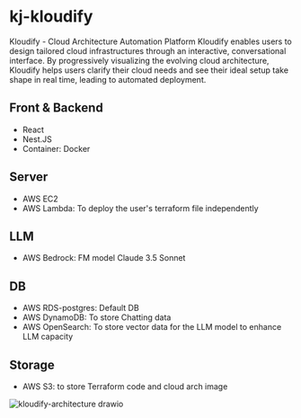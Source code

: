# kj-kloudify

Kloudify - Cloud Architecture Automation Platform
Kloudify enables users to design tailored cloud infrastructures through an interactive, conversational interface. 
By progressively visualizing the evolving cloud architecture, Kloudify helps users clarify their cloud needs and see their ideal setup take shape in real time, leading to automated deployment.

## Front & Backend
- React
- Nest.JS
- Container: Docker
  
## Server
- AWS EC2
- AWS Lambda: To deploy the user's terraform file independently
  
## LLM
- AWS Bedrock: FM model Claude 3.5 Sonnet
  
## DB
- AWS RDS-postgres: Default DB
- AWS DynamoDB: To store Chatting data
- AWS OpenSearch: To store vector data for the LLM model to enhance LLM capacity

## Storage  
- AWS S3: to store Terraform code and cloud arch image



![kloudify-architecture drawio](https://github.com/user-attachments/assets/ef5e8065-c37a-4c4e-b987-3dd38c846d6a)
